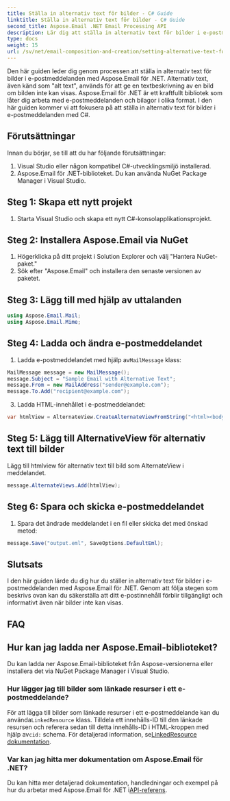 ```yaml
---
title: Ställa in alternativ text för bilder - C# Guide
linktitle: Ställa in alternativ text för bilder - C# Guide
second_title: Aspose.Email .NET Email Processing API
description: Lär dig att ställa in alternativ text för bilder i e-postmeddelanden med Aspose.Email för .NET. Säkerställ tillgänglighet med tydlig alt-text. Dokumentation och kod ingår.
type: docs
weight: 15
url: /sv/net/email-composition-and-creation/setting-alternative-text-for-images-csharp-guide/
---
```


Den här guiden leder dig genom processen att ställa in alternativ text för bilder i e-postmeddelanden med Aspose.Email för .NET. Alternativ text, även känd som "alt text", används för att ge en textbeskrivning av en bild om bilden inte kan visas. Aspose.Email för .NET är ett kraftfullt bibliotek som låter dig arbeta med e-postmeddelanden och bilagor i olika format. I den här guiden kommer vi att fokusera på att ställa in alternativ text för bilder i e-postmeddelanden med C#.

## Förutsättningar

Innan du börjar, se till att du har följande förutsättningar:

1. Visual Studio eller någon kompatibel C#-utvecklingsmiljö installerad.
2. Aspose.Email för .NET-biblioteket. Du kan använda NuGet Package Manager i Visual Studio.

## Steg 1: Skapa ett nytt projekt

1. Starta Visual Studio och skapa ett nytt C#-konsolapplikationsprojekt.

## Steg 2: Installera Aspose.Email via NuGet

1. Högerklicka på ditt projekt i Solution Explorer och välj "Hantera NuGet-paket."
2. Sök efter "Aspose.Email" och installera den senaste versionen av paketet.

## Steg 3: Lägg till med hjälp av uttalanden

```csharp
using Aspose.Email.Mail;
using Aspose.Email.Mime;
```

## Steg 4: Ladda och ändra e-postmeddelandet

1.  Ladda e-postmeddelandet med hjälp av`MailMessage` klass:

```csharp
MailMessage message = new MailMessage();
message.Subject = "Sample Email with Alternative Text";
message.From = new MailAddress("sender@example.com");
message.To.Add("recipient@example.com");
```

3. Ladda HTML-innehållet i e-postmeddelandet:

```csharp
var htmlView = AlternateView.CreateAlternateViewFromString("<html><body><img src='cid:logo.jpg' alt='Company Logo'></body></html>", null, "text/html");
```

## Steg 5: Lägg till AlternativeView för alternativ text till bilder

Lägg till htmlview för alternativ text till bild som AlternateView i meddelandet. 
```csharp
message.AlternateViews.Add(htmlView);
```

## Steg 6: Spara och skicka e-postmeddelandet

1. Spara det ändrade meddelandet i en fil eller skicka det med önskad metod:

```csharp
message.Save("output.eml", SaveOptions.DefaultEml);
```

## Slutsats

I den här guiden lärde du dig hur du ställer in alternativ text för bilder i e-postmeddelanden med Aspose.Email för .NET. Genom att följa stegen som beskrivs ovan kan du säkerställa att ditt e-postinnehåll förblir tillgängligt och informativt även när bilder inte kan visas.

## FAQ

## Hur kan jag ladda ner Aspose.Email-biblioteket?

Du kan ladda ner Aspose.Email-biblioteket från Aspose-versionerna eller installera det via NuGet Package Manager i Visual Studio.

### Hur lägger jag till bilder som länkade resurser i ett e-postmeddelande?

För att lägga till bilder som länkade resurser i ett e-postmeddelande kan du använda`LinkedResource` klass. Tilldela ett innehålls-ID till den länkade resursen och referera sedan till detta innehålls-ID i HTML-kroppen med hjälp av`cid:` schema. För detaljerad information, se[LinkedResource dokumentation](https://reference.aspose.com/email/net/aspose.email/linkedresource/).
### Var kan jag hitta mer dokumentation om Aspose.Email för .NET?

 Du kan hitta mer detaljerad dokumentation, handledningar och exempel på hur du arbetar med Aspose.Email för .NET i[API-referens](https://reference.aspose.com/email/net/).